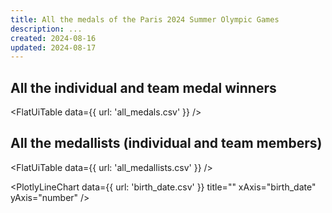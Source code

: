 ```yaml
---
title: All the medals of the Paris 2024 Summer Olympic Games
description: ...
created: 2024-08-16
updated: 2024-08-17
---
```


## All the individual and team medal winners

<FlatUiTable
  data={{
    url: 'all_medals.csv'
  }}
 />

 ## All the medallists (individual and team members)

 <FlatUiTable
  data={{
    url: 'all_medallists.csv'
  }}
 />

 <PlotlyLineChart
  data={{
    url: 'birth_date.csv'
  }}
  title=""
  xAxis="birth_date"
  yAxis="number"
/>


